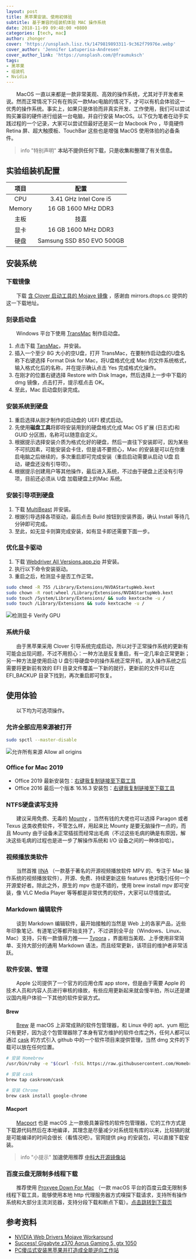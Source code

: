 ```yaml
---
layout: post
title: 黑苹果安装、使用初体验
subtitle: 基于兼容的组装机体验 MAC 操作系统
date: 2018-11-09 09:48:00 +0800
categories: [tech, mac]
author: zhonger
cover: 'https://unsplash.lisz.tk/1479819893311-9c362f79976e.webp'
cover_author: 'Jennifer Latuperisa-Andresen'
cover_author_link: 'https://unsplash.com/@fraumuksch'
tags:
- 黑苹果
- 组装机
- Nvidia
---
```


&emsp;&emsp;MacOS 一直以来都是一款非常美观、高效的操作系统，尤其对于开发者来说。然而正常情况下只有在购买一款Mac电脑的情况下，才可以有机会体验这一优秀的操作系统。事实上，如果只是体验而非真实开发、工作使用，我们可以尝试购买兼容的硬件进行组装一台电脑，并自行安装 MacOS。以下仅为笔者在动手实践过程的一个记录，大家可以尝试但最好还是买一台 Macbook Pro ，毕竟硬件 Retina 屏、超大触摸板、TouchBar 这些也是增强 MacOS 使用体验的必备条件。

> info "特别声明"
> **本站不提供任何下载，只是收集和整理了有关信息。**

## 实验组装机配置

|  项目  |           配置            |
| :----: | :-----------------------: |
|  CPU   |  3.41 GHz Intel Core i5   |
| Memory |    16 GB 1600 MHz DDR3    |
|  主板  |           技嘉            |
|  显卡  |    16 GB 1600 MHz DDR3    |
|  硬盘  | Samsung SSD 850 EVO 500GB |

## 安装系统

### 下载镜像

&emsp;&emsp;下载 [含 Clover 启动工具的 Mojave 镜像](https://mirrors.dtops.cc/iso/MacOS/daliansky_macos/) ，感谢由 mirrors.dtops.cc 提供的这一下载地址。

### 刻录启动盘

&emsp;&emsp;Windows 平台下使用 [TransMac](https://transmac.en.softonic.com/) 制作启动盘。

1. 点击下载 [TansMac](https://transmac.en.softonic.com/)，并安装。
2. 插入一个至少 8G 大小的空U盘，打开 TransMac，在要制作启动盘的U盘名称下右键选择 Format Disk for Mac，将U盘格式化成 Mac 的文件系统格式，输入格式化后的名称，并在提示确认点击 Yes 完成格式化操作。
3. 在刚才的位置右键选择 Restore with Disk Image，然后选择上一步中下载的 dmg 镜像，点击打开，提示框点击 OK。
4. 至此，Mac 启动盘刻录完成。

### 安装系统到硬盘

1. 重启选择从刚才制作的启动盘的 UEFI 模式启动。
2. 先使用**磁盘工具**将即将安装用到的硬盘格式化成 Mac OS 扩展 (日志式)和 GUID 分区图，名称可以随意自定义。
3. 根据提示选择安装介质为格式化好的硬盘，然后一直往下安装即可，因为某些不可抗因素，可能安装会卡住，但是请不要担心，Mac 的安装是可以在你重启电脑之后继续的，多次重启即可完成安装（重启启动需要从启动 U盘 启动，硬盘还没有引导项）。
4. 根据提示创建用户等其他操作，最后进入系统，不过由于硬盘上还没有引导项，目前还必须从 U盘 加载硬盘上的Mac 系统。

### 安装引导项到硬盘

1. 下载 [MultiBeast](https://www.tonymacx86.com/resources/multibeast-10-4-0-high-sierra.401/) 并安装。
2. 根据引导选择各项驱动，最后点击 Build 按钮到安装界面，确认 Install 等待几分钟即可完成。
3. 至此，如无显卡则算完成安装，如有显卡即还需要下面一步。

### 优化显卡驱动

1. 下载 [Webdriver All Versions.app.zip](https://get.lui8.cn/Webdriver%20All%20Versions.app.zip) 并安装。
2. 执行以下命令安装驱动。
3. 重启之后，检测显卡是否工作正常。

```bash
sudo chmod -R 755 /Library/Extensions/NVDAStartupWeb.kext
sudo chown -R root:wheel /Library/Extensions/NVDAStartupWeb.kext
sudo touch /System/Library/Extensions/ && sudo kextcache -u /
sudo touch /Library/Extensions && sudo kextcache -u /
```

![检测显卡 Verify GPU](https://i.lisz.top/blog/ZpphYo.webp)

### 系统升级

&emsp;&emsp;由于黑苹果采用 Clover 引导系统完成启动，所以对于正常操作系统的更新有可能会出现问题，不过不用担心：一种方法是反复重启，有一定几率会正常更新；另一种方法是使用启动 U 盘引导硬盘中的操作系统正常开机，进入操作系统之后需要将更新前有效的 EFI 目录文件覆盖一下新的就行，更新前的文件可以在 EFI_BACKUP 目录下找到，再次重启即可恢复。

## 使用体验

&emsp;&emsp;以下均为可选项操作。

### 允许全部应用来源被打开

```bash
sudo spctl --master-disable
```

​![允许所有来源 Allow all origins](https://i.lisz.top/blog/cx1FcR.webp)

### Office for Mac 2019

- Office 2019 最新安装包：[右键我复制链接至下载工具](https://officecdn-microsoft-com.akamaized.net/pr/C1297A47-86C4-4C1F-97FA-950631F94777/OfficeMac/Microsoft_Office_16.18.18101400_Installer.pkg)
- Office 2016 最后一个版本 16.16.3 安装包：[右键我复制链接至下载工具](https://officecdn-microsoft-com.akamaized.net/pr/C1297A47-86C4-4C1F-97FA-950631F94777/OfficeMac/Microsoft_Office_16.16.18101500_Installer.pkg)

### NTFS硬盘读写支持

&emsp;&emsp;建议采用免费、无毒的 [Mounty](https://mounty.app) ，当然有钱的大佬也可以选择 Paragon 或者 Texus 这类收费软件，不管怎么样，用起来比 Mounty 是要无脑操作一点的，而且 Mounty 由于设备未正常插拔而经常出毛病（不过这些毛病的确是有原因，解决这些毛病的过程也是进一步了解操作系统和 I/O 设备之间的一种体验哈）。

### 视频播放类软件

&emsp;&emsp;当然首推 [IINA](https://lhc70000.github.io/iina/) （一款基于著名的开源视频播放软件 MPV 的、专注于 Mac 操作系统的视频播放软件），开源、免费、持续更新这些 features 绝对吸引任何一个开源爱好者。除此之外，原生的 mpv 也是不错的，使用 brew install mpv 即可安装，像 VLC Media Player 等等都是非常优秀的软件，大家可以尽情尝试。

### Markdown 编辑软件

&emsp;&emsp;谈到 Markdown 编辑软件，最开始接触的当然是 Web 上的各家产品，近些年印象笔记、有道笔记等都开始支持了，不过讲到全平台（Windows、Linux、Mac）支持，只有一款值得力推—— [Typora](https://typora.io) ，界面相当美观、上手使用非常简单、支持大部分的通用 Markdown 语法，而且经常更新，该项目的维护者非常活跃。

### 软件安装、管理

&emsp;&emsp;Apple 公司提供了一个官方的应用仓库 app store，但是由于需要 Apple 的技术人员和内容人员进行审核的缘故，有些应用更新起来就会慢半拍，所以还是建议国内用户体验一下其他的软件安装方式。

#### Brew

&emsp;&emsp;[Brew](https://brew.sh) 是 macOS 上非常成熟的软件包管理器，和 Linux 中的 apt、yum 相比只有更好，因为这个包管理器除了本身有官方维护的软件仓库之外，任何人都可以通过 [cask](http://caksroom.io) 的方式引入 github 中的一个软件项目来提供管理，当然 dmg 文件的下载可以放在任何位置。

```bash
# 安装 Homebrew
/usr/bin/ruby -e "$(curl -fsSL https://raw.githubusercontent.com/Homebrew/install/master/install)"

# 安装 cask
brew tap caskroom/cask

# 安装 Chrome
brew cask install google-chrome
```

#### Macport

&emsp;&emsp;[Macport](https://www.macports.org/) 也是 macOS 上一款极具兼容性的软件包管理器，它的工作方式是下载源代码然后在本地编译，其理念是尽量减少对系统现有库的以来，比较搞的就是可能编译的时间会很长（看情况吧）。官网提供 pkg 的安装包，可以直接下载安装。

> info "小提示"
> **加速使用推荐** [中科大开源镜像站](https://mirrors.ustc.edu.cn)

### 百度云盘无限制多线程下载

&emsp;&emsp;推荐使用 [Proxyee Down For Mac](https://github.com/proxyee-down-org/proxyee-down) （一款 macOS 平台的百度云盘无限制多线程下载工具，能够使用本地 http 代理服务器方式嗅探下载请求，支持所有操作系统和大部分主流浏览器，支持分段下载和断点下载）。[点击跳转到下载页](https://github.com/proxyee-down-org/proxyee-down/releases)

## 参考资料

- [NVIDIA Web Drivers Mojave Workaround](https://www.travelertechie.com/2018/09/nvidia-web-drivers-mojave-workaround.html)
- [Success! Gigabyte z370 Aorus Gaming 5, gtx 1050](https://www.tonymacx86.com/threads/success-gigabyte-z370-aorus-gaming-5-gtx-1050.261070/)
- [PC傻瓜式安装黑苹果并打造成全能逆向工作站](https://blog.csdn.net/mier9042/article/details/80541368)
